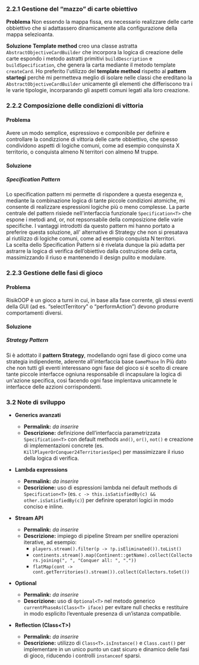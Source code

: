 ### 2.2.1 Gestione del “mazzo” di carte obiettivo
**Problema** Non essendo la mappa fissa, era necessario realizzare delle carte obbiettivo che si adattassero dinamicamente alla configurazione della mappa selezioanta.

**Soluzione**
**Template method** creo una classe astratta `AbstractObjectiveCardBuilder` che incorpora la logica di creazione delle carte espondo i metodo astratti primitivi `buildDescription` e `buildSpecification`,  che genera la carta mediante il metodo template `createCard`. Ho preferito l'utilizzo del **template method** rispetto al **pattern startegi** perchè mi permetteva meglio di isolare nelle classi che ereditano la `AbstractObjectiveCardBuilder` unicamente gli elementi che differiscono tra i le varie tipologie, incorparando gli aspetti comuni legati alla loro creazione.

### 2.2.2 Composizione delle condizioni di vittoria 
#### Problema
Avere un modo semplice, espressiovo e componibile per definire e controllare la condizzione di vittoria delle carte obbiettivo, che spesso condividono aspetti di logiche comuni, come ad esempio conquinsta X territorio, o conquista almeno N territori con almeno M truppe.

#### Soluzione 
##### Specification Pattern
Lo specification pattern mi permette di rispondere a questa esegenza e, mediante la combinazione logica di tante piccole condizioni atomiche, mi consente di realizzare espressioni logiche più o meno complesse. La parte centrale del pattern risiede nell'interfaccia funzionale `Specification<T>`
che espone i metodi and, or, not repsonsabile della composizione delle varie specifiche.
I vantaggi introdotti da questo pattern mi hanno portato a preferire questa soluzione, all' alternative di Strategy che non si presatava al riutilizzo di logiche comuni, come ad esempio conquista N territori.  
La scelta dello Specification Pattern si è rivelata dunque la più adatta per astrarre la logica di verifica dell’obiettivo dalla costruzione della carta, massimizzando il riuso e mantenendo il design pulito e modulare. 


### 2.2.3 Gestione delle fasi di gioco
#### Problema  
RisikOOP è un gioco a turni in cui, in base alla fase corrente, gli stessi eventi della GUI (ad es. “selectTerritory” o “performAction”) devono produrre comportamenti diversi.  

#### Soluzione  
##### Strategy Pattern  
Si è adottato il **pattern Strategy**, modellando ogni fase di gioco come una strategia indipendente, aderente all'interfaccia base `GamePhase`
In Più dato che non tutti gli eventi interessano ogni fase del gioco si è scelto di creare tante piccole interfacce ogniuna responsabile di incapsulare la logica di un'azione specifica, così facendo ogni fase implentava unicamnete le interfacce delle azzioni corrispondenti.






### 3.2 Note di sviluppo

- **Generics avanzati**  
  - **Permalink:** _da inserire_  
  - **Descrizione:** definizione dell’interfaccia parametrizzata `Specification<T>` con default methods `and()`, `or()`, `not()` e creazione di implementazioni concrete (es. `KillPlayerOrConquer24TerritoriesSpec`) per massimizzare il riuso della logica di verifica.

- **Lambda expressions**  
  - **Permalink:** _da inserire_  
  - **Descrizione:** uso di espressioni lambda nei default methods di `Specification<T>` (es. `c -> this.isSatisfiedBy(c) && other.isSatisfiedBy(c)`) per definire operatori logici in modo conciso e inline.

- **Stream API**  
  - **Permalink:** _da inserire_  
  - **Descrizione:** impiego di pipeline Stream per snellire operazioni iterative, ad esempio:  
    - `players.stream().filter(p -> !p.isEliminated()).toList()`  
    - `continents.stream().map(Continent::getName).collect(Collectors.joining(", ", "Conquer all: ", "."))`  
    - `flatMap(cont -> cont.getTerritories().stream()).collect(Collectors.toSet())`

- **Optional**  
  - **Permalink:** _da inserire_  
  - **Descrizione:** uso di `Optional<T>` nel metodo generico `currentPhaseAs(Class<T> iface)` per evitare null checks e restituire in modo esplicito l’eventuale presenza di un’istanza compatibile.

- **Reflection (Class\<T>)**  
  - **Permalink:** _da inserire_  
  - **Descrizione:** utilizzo di `Class<T>.isInstance()` e `Class.cast()` per implementare in un unico punto un cast sicuro e dinamico delle fasi di gioco, riducendo i controlli `instanceof` sparsi.

